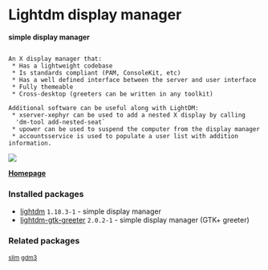 # Lightdm display manager

__simple display manager__

```

An X display manager that:
 * Has a lightweight codebase
 * Is standards compliant (PAM, ConsoleKit, etc)
 * Has a well defined interface between the server and user interface
 * Fully themeable
 * Cross-desktop (greeters can be written in any toolkit)

Additional software can be useful along with LightDM:
 * xserver-xephyr can be used to add a nested X display by calling
  'dm-tool add-nested-seat`
 * upower can be used to suspend the computer from the display manager
 * accountsservice is used to populate a user list with addition information.

```

[![](https://screenshots.debian.net/thumbnail-with-version/lightdm/9001)](https://screenshots.debian.net/screenshot-with-version/lightdm/9001)



**[Homepage](https://launchpad.net/lightdm)**

### Installed packages

* [lightdm](https://packages.debian.org/stretch/lightdm) `1.18.3-1` - simple display manager
* [lightdm-gtk-greeter](https://packages.debian.org/stretch/lightdm-gtk-greeter) `2.0.2-1` - simple display manager (GTK+ greeter)

### Related packages

<sub> [slim](https://packages.debian.org/stretch/slim) [gdm3](https://packages.debian.org/stretch/gdm3)  </sub>
